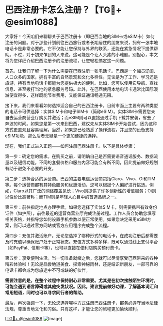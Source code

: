 # 巴西注册卡怎么注册？【TG💪+ @esim1088】

大家好！今天咱们来聊聊关于巴西注册卡（即巴西当地的SIM卡或eSIM卡）如何注册的问题。对于那些计划前往巴西旅行或者长期居住的朋友来说，拥有一张本地电话卡是非常必要的。它不仅能让您保持与外界的联系，还能在紧急情况下提供帮助。不过，对于初来乍到的人来说，这可能是个让人头疼的小难题。别担心，本文将为您详细介绍巴西注册卡的注册流程，让您轻松搞定这一问题。

首先，让我们了解一下为什么需要在巴西注册一张电话卡。巴西是一个幅员辽阔、人口众多的国家，拥有丰富的自然景观和文化多样性。无论是为了工作、学习还是旅游，持有当地电话卡都能为您提供极大的便利。比如，您可以使用它导航、查找信息、甚至拨打当地的紧急服务号码。此外，在巴西使用本地电话卡通常比国际漫游便宜得多，这样既能节省费用，又能保证通讯畅通无阻。

接下来，我们来看看如何选择适合自己的巴西注册卡。目前市面上主要有两种类型的电话卡可供选择：实体SIM卡和电子SIM卡（简称eSIM）。实体SIM卡需要您亲自去运营商营业厅购买并激活；而eSIM则可以直接通过手机下载并安装，省去了奔波的时间。如果您是第一次来到巴西，建议先从实体SIM卡开始尝试，因为这种方式更直观且容易理解。当然，如果您已经熟悉了操作流程，并且您的设备支持eSIM功能，那么后者无疑是一个更加便捷的选择。

现在，我们正式进入正题——如何注册巴西注册卡。以下是具体步骤：

第一步：确定您的需求。在购买之前，请明确自己是否需要语音通话服务、数据流量以及短信功能。不同的套餐价格和服务内容可能会有所不同，因此提前做好规划有助于避免不必要的开支。

第二步：选择合适的运营商。巴西的主要电信运营商包括Claro、Vivo、Oi和TIM等。每个运营商都有其特色服务和优惠活动，您可以根据个人偏好进行挑选。例如，Claro以其广泛的网络覆盖见长；Vivo则提供了许多创新性的增值服务；Oi则以性价比高著称；而TIM则是年轻人心目中的首选品牌之一。

第三步：前往指定地点办理手续。如果您选择了实体SIM卡，则需要携带有效身份证件（如护照），前往最近的运营商营业厅完成注册过程。工作人员会协助您填写相关表格，并指导您如何设置手机参数以便正常使用。如果您决定采用eSIM方案，则可以通过官方网站或官方应用程序完成整个流程。

第四步：充值并激活账户。无论您选择了哪种形式的电话卡，在成功注册后都需要及时充值以确保账户处于正常状态。充值方式多种多样，既可以通过线上支付平台（如PayPal、信用卡等），也可以直接在便利店购买预付费卡。

第五步：享受便利生活。当一切准备就绪之后，您就可以尽情享受巴西带来的各种精彩体验啦！无论是品尝地道美食、探索神秘雨林，还是结识新朋友，一部可靠的电话卡都会成为您旅途中不可或缺的好伙伴。

**需要注意的是，在整个过程中保持耐心非常重要。尤其是在初次接触陌生环境时，可能会遇到语言障碍或其他突发状况。因此，建议提前做好功课，了解基本词汇和常用短语，同时也可以寻求同行者的帮助。**

最后，再次强调一下，无论您选择哪种方式注册巴西注册卡，都务必遵守当地法律法规，尊重当地文化和习俗。只有这样，才能让您的旅程更加愉快顺利。

[[TG💪+ @esim1088](https://t.me/s/esim1088) ![Image](https://i.postimg.cc/4NQfJmqS/Snipaste-2025-05-13-00-14-12.png)]